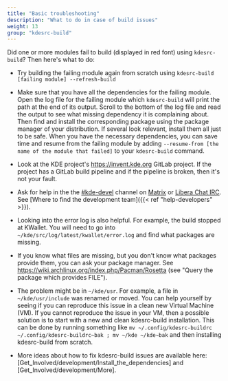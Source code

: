 ```yaml
---
title: "Basic troubleshooting"
description: "What to do in case of build issues"
weight: 13
group: "kdesrc-build"
---
```


Did one or more modules fail to build (displayed in red font) using `kdesrc-build`? Then here's what to do:

* Try building the failing module again from scratch using `kdesrc-build [failing module] --refresh-build`

* Make sure that you have all the dependencies for the failing module. Open the log file for the failing module which `kdesrc-build` will print the path at the end of its output. Scroll to the bottom of the log file and read the output to see what missing dependency it is complaining about. Then find and install the corresponding package using the package manager of your distribution. If several look relevant, install them all just to be safe. When you have the necessary dependencies, you can save time and resume from the failing module by adding `--resume-from [the name of the module that failed]` to your `kdesrc-build` command.

* Look at the KDE project's https://invent.kde.org GitLab project. If the project has a GitLab build pipeline and if the pipeline is broken, then it's not your fault.

* Ask for help in the the [#kde-devel](https://webchat.kde.org/#/room/#kde-devel:kde.org) channel on [Matrix](https://community.kde.org/Matrix) or [Libera Chat IRC](https://community.kde.org/Internet_Relay_Chat). See [Where to find the development team]({{< ref "help-developers" >}}).

* Looking into the error log is also helpful. For example, the build stopped at KWallet. You will need to go into `~/kde/src/log/latest/kwallet/error.log` and find what packages are missing.

* If you know what files are missing, but you don't know what packages provide them, you can ask your package manager. See https://wiki.archlinux.org/index.php/Pacman/Rosetta (see "Query the package which provides FILE").

* The problem might be in `~/kde/usr`. For example, a file in `~/kde/usr/include` was renamed or moved. You can help yourself by seeing if you can reproduce this issue in a clean new Virtual Machine (VM). If you cannot reproduce the issue in your VM, then a possible solution is to start with a new and clean kdesrc-build installation. This can be done by running something like `mv ~/.config/kdesrc-buildrc ~/.config/kdesrc-buildrc~bak ; mv ~/kde ~/kde~bak` and then installing kdesrc-build from scratch.

* More ideas about how to fix kdesrc-build issues are available here: [Get_Involved/development/Install_the_dependencies] and [Get_Involved/development/More].
